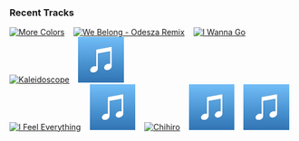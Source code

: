 ### Recent Tracks
[<img src='https://lastfm.freetls.fastly.net/i/u/300x300/fa1137031bfc7231a534f88353d26f9f.png' width='16%' height='16%' alt='More Colors'>](https://www.last.fm/music/kidswaste/_/more%2bcolors)&nbsp;&nbsp;&nbsp;&nbsp;[<img src='https://lastfm.freetls.fastly.net/i/u/300x300/07233a53e5a243dfc3ebcfc670513f58.png' width='16%' height='16%' alt='We Belong - Odesza Remix'>](https://www.last.fm/music/rac/_/we%2bbelong%2b-%2bodesza%2bremix)&nbsp;&nbsp;&nbsp;&nbsp;[<img src='https://lastfm.freetls.fastly.net/i/u/300x300/428ed108e4b0459e9e94d9f88dd02f81.png' width='16%' height='16%' alt='I Wanna Go'>](https://www.last.fm/music/summer%2bheart/_/i%2bwanna%2bgo)&nbsp;&nbsp;&nbsp;&nbsp;[<img src='https://lastfm.freetls.fastly.net/i/u/300x300/e00c9121b327746887906b122c1145a0.png' width='16%' height='16%' alt='Kaleidoscope'>](https://www.last.fm/music/joey%2bpecoraro/_/kaleidoscope)&nbsp;&nbsp;&nbsp;&nbsp;[<img src='https://github.com/atfinke/atfinke/blob/master/placeholder.jpeg?raw=true' width='16%' height='16%' alt='Party Theme - Bout De Toi Remix'>](https://www.last.fm/music/anemone/_/party%2btheme%2b-%2bbout%2bde%2btoi%2bremix)&nbsp;&nbsp;&nbsp;&nbsp;<br>[<img src='https://lastfm.freetls.fastly.net/i/u/300x300/c7c10ca52d104e58cea14a271eb41242.png' width='16%' height='16%' alt='I Feel Everything'>](https://www.last.fm/music/waters/_/i%2bfeel%2beverything)&nbsp;&nbsp;&nbsp;&nbsp;[<img src='https://github.com/atfinke/atfinke/blob/master/placeholder.jpeg?raw=true' width='16%' height='16%' alt='Stranger Still (Daniel T Remix)'>](https://www.last.fm/music/vetiver/_/stranger%2bstill%2b%2528daniel%2bt%2bremix%2529)&nbsp;&nbsp;&nbsp;&nbsp;[<img src='https://lastfm.freetls.fastly.net/i/u/300x300/30592c4a02fa63b3555fe17e93518ab6.png' width='16%' height='16%' alt='Chihiro'>](https://www.last.fm/music/yoste/_/chihiro)&nbsp;&nbsp;&nbsp;&nbsp;[<img src='https://github.com/atfinke/atfinke/blob/master/placeholder.jpeg?raw=true' width='16%' height='16%' alt='Midnight'>](https://www.last.fm/music/kawaii%2bsunrise/_/midnight)&nbsp;&nbsp;&nbsp;&nbsp;[<img src='https://github.com/atfinke/atfinke/blob/master/placeholder.jpeg?raw=true' width='16%' height='16%' alt='Mind on Fire - Franz Matthews Remix'>](https://www.last.fm/music/aisha%2bbadru/_/mind%2bon%2bfire%2b-%2bfranz%2bmatthews%2bremix)&nbsp;&nbsp;&nbsp;&nbsp;<br>